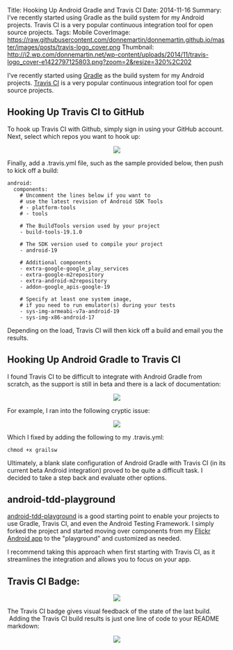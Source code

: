 Title: Hooking Up Android Gradle and Travis CI
Date: 2014-11-16
Summary: I’ve recently started using Gradle as the build system for my Android projects.  Travis CI is a very popular continuous integration tool for open source projects.
Tags: Mobile
CoverImage: https://raw.githubusercontent.com/donnemartin/donnemartin.github.io/master/images/posts/travis-logo_cover.png
Thumbnail: http://i2.wp.com/donnemartin.net/wp-content/uploads/2014/11/travis-logo_cover-e1422797125803.png?zoom=2&resize=320%2C202

I’ve recently started using [Gradle](http://www.gradle.org/) as the build system for my Android projects.  [Travis CI](https://travis-ci.org/) is a very popular continuous integration tool for open source projects.

## Hooking Up Travis CI to GitHub

To hook up Travis CI with Github, simply sign in using your GitHub account. Next, select which repos you want to hook up:

<p align="center">
  <img src="http://donnemartin.net/wp-content/uploads/2014/10/Screen-Shot-2014-10-04-at-4.21.59-AM.png" class="img-responsive">
</p>

Finally, add a .travis.yml file, such as the sample provided below, then push to kick off a build:

```
android:
  components:
    # Uncomment the lines below if you want to
    # use the latest revision of Android SDK Tools
    # - platform-tools
    # - tools

    # The BuildTools version used by your project
    - build-tools-19.1.0

    # The SDK version used to compile your project
    - android-19

    # Additional components
    - extra-google-google_play_services
    - extra-google-m2repository
    - extra-android-m2repository
    - addon-google_apis-google-19

    # Specify at least one system image,
    # if you need to run emulator(s) during your tests
    - sys-img-armeabi-v7a-android-19
    - sys-img-x86-android-17
```

Depending on the load, Travis CI will then kick off a build and email you the results.

## Hooking Up Android Gradle to Travis CI

I found Travis CI to be difficult to integrate with Android Gradle from scratch, as the support is still in beta and there is a lack of documentation:

<p align="center">
  <img src="http://donnemartin.net/wp-content/uploads/2014/10/Screen-Shot-2014-10-03-at-7.45.20-PM-1024x263.png" class="img-responsive">
</p>

For example, I ran into the following cryptic issue:

<p align="center">
  <img src="http://donnemartin.net/wp-content/uploads/2014/10/Screen-Shot-2014-10-03-at-7.48.37-PM.png" class="img-responsive">
</p>

Which I fixed by adding the following to my .travis.yml:

```
chmod +x grailsw
```

Ultimately, a blank slate configuration of Android Gradle with Travis CI (in its current beta Android integration) proved to be quite a difficult task.  I decided to take a step back and evaluate other options.

## android-tdd-playground

[android-tdd-playground](https://github.com/donnemartin/android-tdd-playground) is a good starting point to enable your projects to use Gradle, Travis CI, and even the Android Testing Framework. I simply forked the project and started moving over components from my [Flickr Android app](https://github.com/donnemartin/photogallery) to the "playground" and customized as needed.

I recommend taking this approach when first starting with Travis CI, as it streamlines the integration and allows you to focus on your app.

## Travis CI Badge:

<p align="center">
  <img src="http://donnemartin.net/wp-content/uploads/2014/10/Screen-Shot-2014-10-03-at-7.48.37-PM.png" class="img-responsive">
</p>

The Travis CI badge gives visual feedback of the state of the last build.  Adding the Travis CI build results is just one line of code to your README markdown:

<p align="center">
  <img src="http://donnemartin.net/wp-content/uploads/2014/10/Screen-Shot-2014-10-04-at-4.39.06-AM.png" class="img-responsive">
</p>
